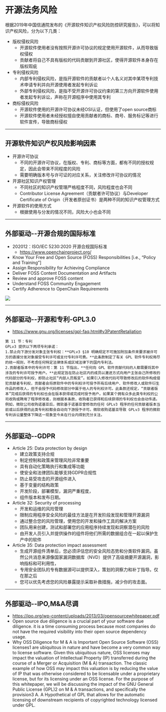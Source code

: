 # 开源法务风险

根据2019年中国信通院发布的《开源软件知识产权风险防控研究报告》，可以将知识产权风险，分为以下几类：

* 版权侵权风险
    * 开源软件使用者没有按照开源许可协议的规定使用开源软件，从而导致版权侵权
    * 贡献者将自己不具有版权的代码贡献到开源社区，使得开源软件本身存在版权瑕疵
* 专利侵权风险
    * 内部专利侵权风险，是指开源软件的贡献者以个人名义对其中某项专利技术申请专利并向开源使用者发起专利诉讼
    * 外部专利侵权风险，是指不受开源许可协议约束的第三方向开源软件使用者发起专利诉讼，声称在开源程序中使用其专利
* 商标侵权风险
    * 开源软件使用的开源许可协议未经OSI认证，但使用了open source商标
    * 开源软件使用者未经授权擅自使用贡献者的商标、商号、服务标记等进行软件宣传，导致商标侵权

---

## 开源软件知识产权风险影响因素

* 开源许可协议
    * 不同的开源许可协议，在版权、专利、商标等方面，都有不同的授权规定，因此会带来不同程度的风险
    * 需要明确版本号与许可证的对应关系，关注修改许可协议的情况
* 开源社区知识产权管理
    * 不同社区的知识产权管理严格程度不同，风险程度也会不同
    * Contributor License Agreement（贡献者许可协议）与Developer Certificate of Origin（开发者原创证书）是两种不同的知识产权管理方式
* 开源软件的使用方式
    * 根据使用与分发的情况不同，风险大小也会不同

---

## 外部驱动--开源合规的国际标准

* 202012：ISO/IEC 5230:2020 开源合规国际标准
    * https://www.openchainproject.org/
* Know Your Free and Open Source (FOSS) Responsibilities [i.e., “Policy and Training”]
* Assign Responsibility for Achieving Compliance
* Deliver FOSS Content Documentation and Artifacts
* Review and approve FOSS content
* Understand FOSS Community Engagement
* Certify Adherence to OpenChain Requirements

![](https://www.openchainproject.org/wp-content/uploads/sites/15/2019/10/openchain-hztl-color-01.svg)

---

## 外部驱动--开源和专利-GPL3.0

* https://www.gnu.org/licenses/gpl-faq.html#v3PatentRetaliation


```
第 11 节：专利
GPLv3 提供以下两项专利承诺：
1.禁止向下游分发对象主张专利权：**GPLv3 §10 明确规定不可施加附加条件来要求被许可方的直接分发对象接受专利许可或支付专利许可费。**此条款制定了有关 GPL 软件专利权用尽的统一规则，不考虑任何特定法律体系或区域法律下的国内专利法。
2.贡献者版本中的专利许可：第 11 节指出，**任何向 GPL 软件贡献代码的人都需要将其中涉及的专利许可授予用户。**此规定旨在防止社区内的成员以激进方式向用户主张自己所修改的代码部分的专利权，即防止社区“内部人员叛变”。如果引入修改代码可导致修改后的软件构成侵犯贡献者专利权，贡献者会将原软件中的专利权许可授予所有后续用户、软件修改人或软件衍生作品的修改人，但不会授予代码修改部分中属于他人的专利权许可。此条款还规定，“贡献者版本”完成后获得的专利权也会在版本获得或完成时授予用户。如果某个拥有众多此类专利权的公司收购或聘用了程序修改者，则根据本条款，收购者已获得和后续获得的专利权也会自动传递。例如，微软公司收购诺基亚后，微软基于诺基亚曾修改的任何 GPLv3 程序的任何贡献者版本当前或以后获得的此类专利权都会自动向下游授予许可。微软收购诺基亚导致 GPLv3 程序的微软专利诉讼量整体下降这一现象至今未在行业内得到充分关注。
```

---

## 外部驱动--GDPR

* Article 25: Data protection by design
    * 建立政策支持合规
    * 制定控制和政策来管理风险非常重要
    * 具有自动化策略执行和集成等功能
    * 使安全和法律团队能够支持GDPR合规性
    * 防止易受攻击的开源组件进入
    * 基于变量的结构政策
    * 开发阶段，部署模型，漏洞严重程度，
    * 组件版本和发布日期。
* Article 32: Security of processing 
    * 开发和运维的风险管理
    * 限制应用程序安全风险的最佳方法是在开发阶段发现和管理开源漏洞
    * 通过整合您的风险管理，使用您的开发和操作工具的解决方案
    * 团队用来创建，测试和部署您的应用程序持续发现和洞察潜在的风险
    * 由开发人员引入并提供操作的组件将他们所需的数据组合在一起以保护生产中的软件
* Article 35: Data protection impact assessment 
    * 生成开源组件清单后，您必须评估您的安全风险态势和分类软件漏洞。虽然公共消息来源像国家漏洞数据库（NVD）提供了高级摘要开源漏洞，影响指标和可利用性，
    * 专用安全团队的专有数据源可以提供深入，策划的洞察力和补丁指导。仅在那之后
    * 您可以优先考虑您的风险暴露提示采取补救措施，减少你的攻击面。

---

## 外部驱动--IPO,M&A尽调

* https://ipo.org/wp-content/uploads/2013/03/opensourcewhitepaper.pdf
* Open source due diligence is a crucial part of your software due diligence. it is a time consuming process because most companies do not have the required visibility into their open source dependency usage.
* Why OSS Diligence for M & A is Important Open Source Software (OSS) licenses1 are ubiquitous in nature and have become a very common way to license software. Given this ubiquitous nature, OSS licenses may impact the valuation of Intellectual Property (IP) transferred during the course of a Merger or Acquisition (M & A) transaction. The classic example of how OSS may impact this valuation is by reducing the value of IP that was otherwise considered to be licensable under a proprietary license, but for its licensing under an OSS license. For the purpose of this whitepaper, we will be discussing the impact of the GNU General Public License (GPL)2 on M & A transactions, and specifically the provision3 A. A Hypothetical of GPL that allows for the automatic licensing of downstream recipients of copyrighted technology licensed under GPL.
